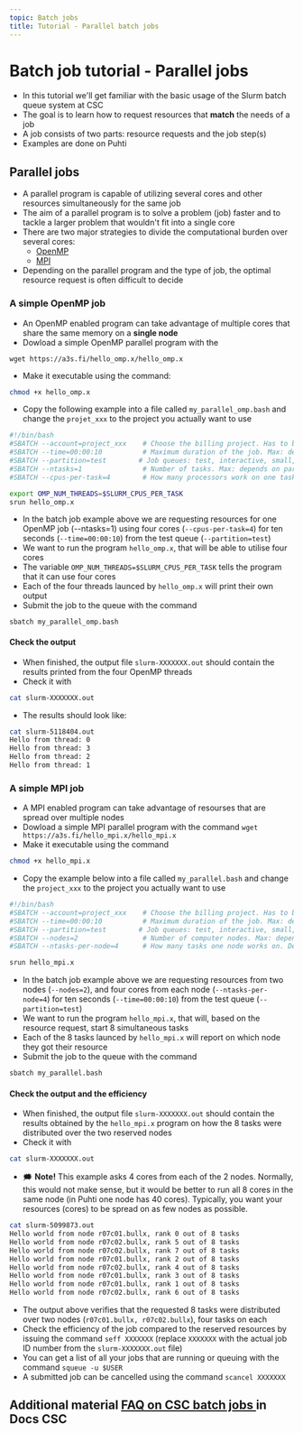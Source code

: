 ```yaml
---
topic: Batch jobs
title: Tutorial - Parallel batch jobs
---
```


# Batch job tutorial - Parallel jobs

- In this tutorial we'll get familiar with the basic usage of the Slurm batch queue system at CSC
- The goal is to learn how to request resources that **match** the needs of a job  
- A job consists of two parts: resource requests and the job step(s)
- Examples are done on Puhti 

## Parallel jobs
- A parallel program is capable of utilizing several cores and other resources simultaneously for the same job
- The aim of a parallel program is to solve a problem (job) faster and to tackle a larger problem that wouldn't fit into a single core
- There are two major strategies to divide the computational burden over several cores:
  - [OpenMP](https://e-learn.csc.fi/pluginfile.php/3007/mod_resource/content/1/09-OpenMP-intro.pdf) 
  - [MPI](https://e-learn.csc.fi/pluginfile.php/2997/mod_resource/content/1/04-intro-to-mpi.pdf)
- Depending on the parallel program and the type of job, the optimal resource request is often difficult to decide

### A simple OpenMP job
- An OpenMP enabled program can take advantage of multiple cores that share the same memory on a **single node** 
- Dowload a simple OpenMP parallel program with the
```
wget https://a3s.fi/hello_omp.x/hello_omp.x
```
- Make it executable using the command:
```bash
chmod +x hello_omp.x
``` 
- Copy the following example into a file called `my_parallel_omp.bash` and change the `projet_xxx` to the project you actually want to use

```bash
#!/bin/bash
#SBATCH --account=project_xxx    # Choose the billing project. Has to be defined!
#SBATCH --time=00:00:10          # Maximum duration of the job. Max: depends of the partition. 
#SBATCH --partition=test        # Job queues: test, interactive, small, large, longrun, hugemem, hugemem_longrun
#SBATCH --ntasks=1               # Number of tasks. Max: depends on partition.
#SBATCH --cpus-per-task=4        # How many processors work on one task. Max: Number of CPUs per node.

export OMP_NUM_THREADS=$SLURM_CPUS_PER_TASK
srun hello_omp.x
```
- In the batch job example above we are requesting resources for one OpenMP job (--ntasks=1) using four cores (`--cpus-per-task=4`) for ten seconds (`--time=00:00:10`) from the test queue (`--partition=test`)
- We want to run the program `hello_omp.x`, that will be able to utilise four cores
- The variable `OMP_NUM_THREADS=$SLURM_CPUS_PER_TASK` tells the program that it can use four cores   
- Each of the four threads launced by `hello_omp.x` will print their own output 
- Submit the job to the queue with the command 
```
sbatch my_parallel_omp.bash
```

#### Check the output
- When finished, the output file `slurm-XXXXXXX.out` should contain the results printed from the four OpenMP threads 
- Check it with 
```bash
cat slurm-XXXXXXX.out
``` 
- The results should look like: 
```bash
cat slurm-5118404.out
Hello from thread: 0
Hello from thread: 3
Hello from thread: 2
Hello from thread: 1
```

### A simple MPI job
- A MPI enabled program can take advantage of resourses that are spread over multiple nodes 
- Dowload a simple MPI parallel program with the command 
  `wget https://a3s.fi/hello_mpi.x/hello_mpi.x`
- Make it executable using the command 
```bash
chmod +x hello_mpi.x
``` 

- Copy the example below into a file called `my_parallel.bash` and change the `project_xxx` to the project you actually want to use

```bash
#!/bin/bash
#SBATCH --account=project_xxx    # Choose the billing project. Has to be defined!
#SBATCH --time=00:00:10          # Maximum duration of the job. Max: depends of the partition. 
#SBATCH --partition=test        # Job queues: test, interactive, small, large, longrun, hugemem, hugemem_longrun
#SBATCH --nodes=2                # Number of computer nodes. Max: depends on partition.
#SBATCH --ntasks-per-node=4      # How many tasks one node works on. Depends on max cores and memory of a node.

srun hello_mpi.x
```
- In the batch job example above we are requesting resources from two nodes (`--nodes=2`), and four cores from each node (`--ntasks-per-node=4`) for ten seconds (`--time=00:00:10`) from the test queue (`--partition=test`)
- We want to run the program `hello_mpi.x`, that will, based on the resource request, start 8 simultaneous tasks  
- Each of the 8 tasks launced by `hello_mpi.x` will report on which node they got their resource 
- Submit the job to the queue with the command
```bash
sbatch my_parallel.bash
```
#### Check the output and the efficiency
- When finished, the output file `slurm-XXXXXXX.out` should contain the results obtained by the `hello_mpi.x` program on how the 8 tasks were distributed over the two reserved nodes
- Check it with
```bash
cat slurm-XXXXXXX.out
```
- 🗯 **Note!** This example asks 4 cores from each of the 2 nodes. Normally, this would not make sense, but it would be better to run all 8 cores in the same node (in Puhti one node has 40 cores). Typically, you want your resources (cores) to be spread on as few nodes as possible.
```bash
cat slurm-5099873.out
Hello world from node r07c01.bullx, rank 0 out of 8 tasks
Hello world from node r07c02.bullx, rank 5 out of 8 tasks
Hello world from node r07c02.bullx, rank 7 out of 8 tasks
Hello world from node r07c01.bullx, rank 2 out of 8 tasks
Hello world from node r07c02.bullx, rank 4 out of 8 tasks
Hello world from node r07c01.bullx, rank 3 out of 8 tasks
Hello world from node r07c01.bullx, rank 1 out of 8 tasks
Hello world from node r07c02.bullx, rank 6 out of 8 tasks
```
- The output above verifies that the requested 8 tasks were distributed over two nodes (`r07c01.bullx, r07c02.bullx`), four tasks on each
- Check the efficiency of the job compared to the reserved resources by issuing the command `seff XXXXXXX` (replace `XXXXXXX` with the actual  job ID number from the `slurm-XXXXXXX.out` file)
- You can get a list of all your jobs that are running or queuing with the command `squeue -u $USER`
- A submitted job can be cancelled using the command `scancel XXXXXXX` 

## Additional material [FAQ on CSC batch jobs ](https://docs.csc.fi/support/faq/#batch-jobs) in Docs CSC